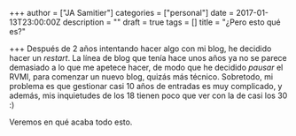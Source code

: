 +++
author = ["JA Samitier"]
categories = ["personal"]
date = 2017-01-13T23:00:00Z
description = ""
draft = true
tags = []
title = "¿Pero esto qué es?"

+++
Después de 2 años intentando hacer algo con mi blog, he decidido hacer un _restart_. La línea de blog que tenía hace unos años ya no se parece demasiado a lo que me apetece hacer, de modo que he decidido _pausar_ el RVMI, para comenzar un nuevo blog, quizás más técnico. Sobretodo, mi problema es que gestionar casi 10 años de entradas es muy complicado, y además, mis inquietudes de los 18 tienen poco que ver con la de casi los 30 :)

Veremos en qué acaba todo esto.